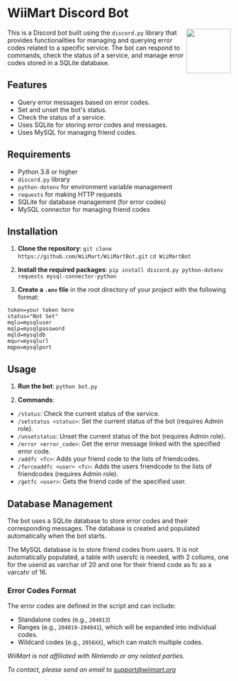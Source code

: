 # WiiMart Discord Bot

<img src="https://wiimart.github.io/media/branding-bag-no-bg.png" width="100" height="100" align="right" />

This is a Discord bot built using the `discord.py` library that provides functionalities for managing and querying error codes related to a specific service. The bot can respond to commands, check the status of a service, and manage error codes stored in a SQLite database.

## Features

- Query error messages based on error codes.
- Set and unset the bot's status.
- Check the status of a service.
- Uses SQLite for storing error codes and messages.
- Uses MySQL for managing friend codes.

## Requirements

- Python 3.8 or higher
- `discord.py` library
- `python-dotenv` for environment variable management
- `requests` for making HTTP requests
- SQLite for database management (for error codes)
- MySQL connector for managing friend codes

## Installation

1. **Clone the repository**:
   `git clone https://github.com/WiiMart/WiiMartBot.git`
   `cd WiiMartBot`

2. **Install the required packages**:
   `pip install discord.py python-dotenv requests mysql-connector-python`

3. **Create a `.env` file** in the root directory of your project with the following format:
```
token=your token here 
status="Not Set" 
mqlu=mysqluser 
mqlp=mysqlpassword 
mqld=mysqldb 
mqur=mysqlurl 
mqpo=mysqlport
```

## Usage

1. **Run the bot**:
`python bot.py`

2. **Commands**:
- `/status`: Check the current status of the service.
- `/setstatus <status>`: Set the current status of the bot (requires Admin role).
- `/unsetstatus`: Unset the current status of the bot (requires Admin role).
- `/error <error_code>`: Get the error message linked with the specified error code.
- `/addfc <fc>`: Adds your friend code to the lists of friendcodes.
- `/forceaddfc <user> <fc>`: Adds the users friendcode to the lists of friendcodes (requires Admin role).
- `/getfc <user>`: Gets the friend code of the specified user.

## Database Management

The bot uses a SQLite database to store error codes and their corresponding messages. The database is created and populated automatically when the bot starts. 

The MySQL database is to store friend codes from users. It is not automatically populated, a table with usersfc is needed, with 2 collums, one for the userid as varchar of 20 and one for their friend code as fc as a varcahr of 16.

### Error Codes Format

The error codes are defined in the script and can include:
- Standalone codes (e.g., `204013`)
- Ranges (e.g., `204019-204041`), which will be expanded into individual codes.
- Wildcard codes (e.g., `2056XX`), which can match multiple codes.

*WiiMart is not affiliated with Nintendo or any related parties.*

*To contact, please send an email to support@wiimart.org*
